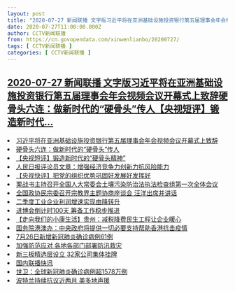 ```yaml
---
layout: post
title: "2020-07-27 新闻联播 文字版习近平将在亚洲基础设施投资银行第五届理事会年会视频会议开幕式上致辞硬骨头六连：做新时代的“硬骨头”传人【央视短评】锻造新时代..."
date: 2020-07-27T11:00:00.000Z
author: CCTV新闻联播
from: https://cn.govopendata.com/xinwenlianbo/20200727/
tags: [ CCTV新闻联播 ]
categories: [ CCTV新闻联播 ]
---
```

<!--1595847600000-->
[2020-07-27 新闻联播 文字版习近平将在亚洲基础设施投资银行第五届理事会年会视频会议开幕式上致辞硬骨头六连：做新时代的“硬骨头”传人【央视短评】锻造新时代...](https://cn.govopendata.com/xinwenlianbo/20200727/)
------

<div>
<li><a target="_blank" href="https://cn.govopendata.com/xinwenlianbo/20200727/#169413">习近平将在亚洲基础设施投资银行第五届理事会年会视频会议开幕式上致辞</a></li><li><a target="_blank" href="https://cn.govopendata.com/xinwenlianbo/20200727/#169414">硬骨头六连：做新时代的“硬骨头”传人</a></li><li><a target="_blank" href="https://cn.govopendata.com/xinwenlianbo/20200727/#169415">【央视短评】锻造新时代的“硬骨头精神”</a></li><li><a target="_blank" href="https://cn.govopendata.com/xinwenlianbo/20200727/#169416">人民日报评论员文章：增强经济竞争力创新力抗风险能力</a></li><li><a target="_blank" href="https://cn.govopendata.com/xinwenlianbo/20200727/#169417">【央视快评】把党的组织优势巩固好发展好发挥好</a></li><li><a target="_blank" href="https://cn.govopendata.com/xinwenlianbo/20200727/#169418">栗战书主持召开全国人大常委会土壤污染防治法执法检查组第一次全体会议</a></li><li><a target="_blank" href="https://cn.govopendata.com/xinwenlianbo/20200727/#169419">全国政协民宗委召开宗教界主题协商座谈会 汪洋出席并讲话</a></li><li><a target="_blank" href="https://cn.govopendata.com/xinwenlianbo/20200727/#169420">二季度工业企业利润增速实现由降转升</a></li><li><a target="_blank" href="https://cn.govopendata.com/xinwenlianbo/20200727/#169421">进博会倒计时100天 筹备工作稳步推进</a></li><li><a target="_blank" href="https://cn.govopendata.com/xinwenlianbo/20200727/#169422">【走向我们的小康生活】贵州：减税降费民生工程让企业暖心</a></li><li><a target="_blank" href="https://cn.govopendata.com/xinwenlianbo/20200727/#169423">国务院港澳办：中央政府将提供一切必要支持帮助香港抗击疫情</a></li><li><a target="_blank" href="https://cn.govopendata.com/xinwenlianbo/20200727/#169424">7月26日新增新冠肺炎确诊病例61例</a></li><li><a target="_blank" href="https://cn.govopendata.com/xinwenlianbo/20200727/#169425">加强防范应对 各地各部门部署防汛救灾</a></li><li><a target="_blank" href="https://cn.govopendata.com/xinwenlianbo/20200727/#169426">新三板精选层设立 32家公司集体挂牌</a></li><li><a target="_blank" href="https://cn.govopendata.com/xinwenlianbo/20200727/#169427">国内联播快讯</a></li><li><a target="_blank" href="https://cn.govopendata.com/xinwenlianbo/20200727/#169428">世卫：全球新冠肺炎确诊病例超1578万例</a></li><li><a target="_blank" href="https://cn.govopendata.com/xinwenlianbo/20200727/#169429">波特兰持续抗议近两月 美多地声援</a></li>
</div>
